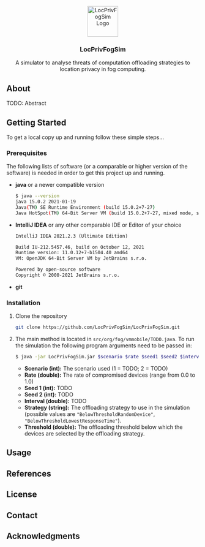 <!-- PROJECT LOGO -->
<br />
<div align="center">
  <a href="https://github.com/LocPrivFogSim/LocPrivFogSim">
    <img src="images/logo.png" alt="LocPrivFogSim Logo" width="80" height="80">
  </a>

  <h3 align="center">LocPrivFogSim</h3>

  <p align="center">
    A simulator to analyse threats of computation offloading strategies to location privacy in fog computing.
  </p>
</div>

## About

TODO: Abstract

## Getting Started

To get a local copy up and running follow these simple steps...

### Prerequisites

The following lists of software (or a comparable or higher version of the software) is needed in order to get this project
up and running.

* **java** or a newer compatible version
  ```sh
  $ java --version
  java 15.0.2 2021-01-19
  Java(TM) SE Runtime Environment (build 15.0.2+7-27)
  Java HotSpot(TM) 64-Bit Server VM (build 15.0.2+7-27, mixed mode, sharing)
  ```
* **IntelliJ IDEA** or any other comparable IDE or Editor of your choice
  ```txt
  IntelliJ IDEA 2021.2.3 (Ultimate Edition)

  Build IU-212.5457.46, build on October 12, 2021
  Runtime version: 11.0.12+7-b1504.40 amd64
  VM: OpenJDK 64-Bit Server VM by JetBrains s.r.o.

  Powered by open-source software
  Copyright © 2000-2021 JetBrains s.r.o.
  ```
* **git**

### Installation

1. Clone the repository
   ```sh
   git clone https://github.com/LocPrivFogSim/LocPrivFogSim.git
   ```
2. The main method is located in `src/org/fog/vmmobile/TODO.java`. To run the simulation the following program arguments need to be passed in:
   ```sh
   $ java -jar LocPrivFogSim.jar $scenario $rate $seed1 $seed2 $interval $strategy $threshold
   ```
   * **Scenario (int):** The scenario used (1 = TODO; 2 = TODO)
   * **Rate (double):** The rate of compromised devices (range from 0.0 to 1.0)
   * **Seed 1 (int):** TODO
   * **Seed 2 (int):** TODO
   * **Interval (double):** TODO
   * **Strategy (string):** The offloading strategy to use in the simulation (possible values are `"BelowThresholdRandomDevice"`, `"BelowThresholdLowestResponseTime"`).
   * **Threshold (double):** The offloading threshold below which the devices are selected by the offloading strategy.

## Usage

## References

## License

## Contact

## Acknowledgments
